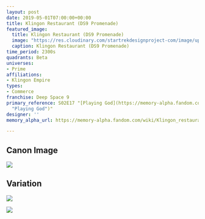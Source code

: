 ```yaml
---
layout: post
date: 2019-05-01T07:00:00+00:00
title: Klingon Restaurant (DS9 Promenade)
featured_image:
  title: Klingon Restaurant (DS9 Promenade)
  image: "https://res.cloudinary.com/startrekdesignproject-com/image/upload/v1556753012/KlingonRestaurant.png"
  caption: Klingon Restaurant (DS9 Promenade)
time_period: 2300s
quadrants: Beta
universes:
- Prime
affiliations:
- Klingon Empire
types:
- Commerce
franchise: Deep Space 9
primary_reference: S02E17 "[Playing God](https://memory-alpha.fandom.com/wiki/Playing_God
  "Playing God")"
designer: ''
memory_alpha_url: https://memory-alpha.fandom.com/wiki/Klingon_restaurant

---
```

## Canon Image

![](https://res.cloudinary.com/startrekdesignproject-com/image/upload/v1556753012/DS9_2x17_Playing-God_KlingonRestaurant.jpg)

## Variation

![](https://res.cloudinary.com/startrekdesignproject-com/image/upload/v1556753012/KlingonRestaurant-Melora.jpg)

![](https://res.cloudinary.com/startrekdesignproject-com/image/upload/v1556753013/KlingonRestaurant-Playing-god.jpg)